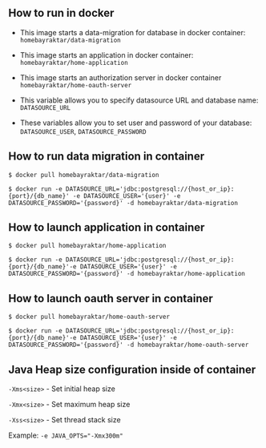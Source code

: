 ## How to run in docker
- This image starts a data-migration for database in docker container:
  `homebayraktar/data-migration`


- This image starts an application in docker container:  
  `homebayraktar/home-application`

- This image starts an authorization server in docker container
  `homebayraktar/home-oauth-server`

- This variable allows you to specify datasource URL and database name:
  `DATASOURCE_URL`
  

- These variables allow you to set user and password of your database:
  `DATASOURCE_USER`, `DATASOURCE_PASSWORD`


## How to run data migration in container

 `$ docker pull homebayraktar/data-migration`

`$ docker run -e DATASOURCE_URL='jdbc:postgresql://{host_or_ip}:{port}/{db_name}' -e DATASOURCE_USER='{user}' -e DATASOURCE_PASSWORD='{password}' -d homebayraktar/data-migration`

## How to launch application in container

`$ docker pull homebayraktar/home-application`

`$ docker run -e DATASOURCE_URL='jdbc:postgresql://{host_or_ip}:{port}/{db_name}'-e DATASOURCE_USER='{user}' -e DATASOURCE_PASSWORD='{password}' -d homebayraktar/home-application`

## How to launch oauth server in container

`$ docker pull homebayraktar/home-oauth-server`

`$ docker run -e DATASOURCE_URL='jdbc:postgresql://{host_or_ip}:{port}/{db_name}'-e DATASOURCE_USER='{user}' -e DATASOURCE_PASSWORD='{password}' -d homebayraktar/home-oauth-server`

## Java Heap size configuration inside of container

`-Xms<size>` - Set initial heap size

`-Xmx<size>` - Set maximum heap size	

`-Xss<size>` - Set thread stack size

 Example: `-e JAVA_OPTS="-Xmx300m"`
 
 